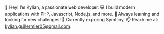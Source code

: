 👋 Hey! I’m Kylian, a passionate web developer.
💻 I build modern applications with PHP, Javascript, Node.js, and more.
🚀 Always learning and looking for new challenges!
🌱 Currently exploring Symfony.
📫 Reach me at: kylian.guillermier05@gmail.com.
